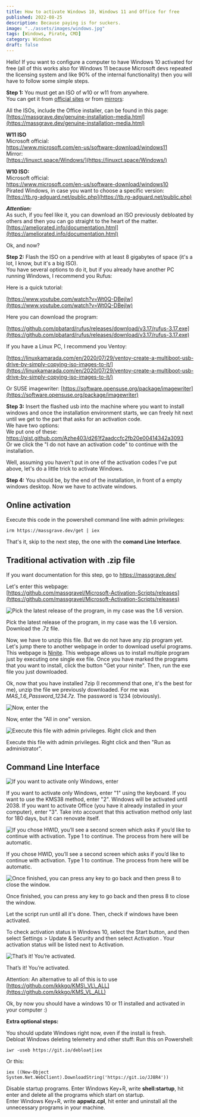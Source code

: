 ```yaml
---
title: How to activate Windows 10, Windows 11 and Office for free
published: 2022-08-25
description: Because paying is for suckers.
image: "../assets/images/windows.jpg"
tags: [Windows, Pirate, CMD]
category: Windows
draft: false
---
```


Hello! If you want to configure a computer to have Windows 10 activated for free (all of this works also for Windows 11 because Microsoft devs repeated the licensing system and like 90% of the internal functionality) then you will have to follow some simple steps.

**Step 1:** You must get an ISO of w10 or w11 from anywhere.  
You can get it from [official sites](https://www.microsoft.com/en-us/software-download) or from [mirrors](https://linuxct.space/Windows/):

All the ISOs, include the Office installer, can be found in this page: [https://massgrave.dev/genuine-installation-media.html](https://massgrave.dev/genuine-installation-media.html)

**W11 ISO**  
Microsoft official:  
[https://www.microsoft.com/en-us/software-download/windows11  
](https://www.microsoft.com/en-us/software-download/windows11)Mirror:  
[https://linuxct.space/Windows/](https://linuxct.space/Windows/)

**W10 ISO:**  
Microsoft official:  
[https://www.microsoft.com/en-us/software-download/windows10  
](https://www.microsoft.com/en-us/software-download/windows10)Pirated Windows, in case you want to choose a specific version:  
[https://tb.rg-adguard.net/public.php](https://tb.rg-adguard.net/public.php)

_**Attention:**_  
As such, if you feel like it, you can download an ISO previously debloated by others and then you can go straight to the heart of the matter.  
[https://ameliorated.info/documentation.html](https://ameliorated.info/documentation.html)

Ok, and now?

**Step 2:** Flash the ISO on a pendrive with at least 8 gigabytes of space (it's a lot, I know, but it's a big ISO).  
You have several options to do it, but if you already have another PC running Windows, I recommend you Rufus:

Here is a quick tutorial:

[https://www.youtube.com/watch?v=Wt0Q-DBejIw](https://www.youtube.com/watch?v=Wt0Q-DBejIw)

Here you can download the program:

[https://github.com/pbatard/rufus/releases/download/v3.17/rufus-3.17.exe](https://github.com/pbatard/rufus/releases/download/v3.17/rufus-3.17.exe)

If you have a Linux PC, I recommend you Ventoy:

[https://linuxkamarada.com/en/2020/07/29/ventoy-create-a-multiboot-usb-drive-by-simply-copying-iso-images-to-it/](https://linuxkamarada.com/en/2020/07/29/ventoy-create-a-multiboot-usb-drive-by-simply-copying-iso-images-to-it/)

Or SUSE imagewriter: [https://software.opensuse.org/package/imagewriter](https://software.opensuse.org/package/imagewriter)

**Step 3:** Insert the flashed usb into the machine where you want to install windows and once the installation environment starts, we can freely hit next until we get to the part that asks for an activation code.  
We have two options:  
We put one of these:  
[https://gist.github.com/Azhe403/d261f2aadccfc2fb20e00414342a3093  
](https://gist.github.com/Azhe403/d261f2aadccfc2fb20e00414342a3093)Or we click the "I do not have an activation code" to continue with the installation.

Well, assuming you haven't put in one of the activation codes I've put above, let's do a little trick to activate Windows.

**Step 4:** You should be, by the end of the installation, in front of a empty windows desktop. Now we have to activate windows.

## Online activation

Execute this code in the powershell command line with admin privileges:

```
irm https://massgrave.dev/get | iex
```

That's it, skip to the next step, the one with the **comand Line** **Interface**.

## Traditional activation with .zip file

If you want documentation for this step, go to https://massgrave.dev/  

Let's enter this webpage:  
[https://github.com/massgravel/Microsoft-Activation-Scripts/releases](https://github.com/massgravel/Microsoft-Activation-Scripts/releases)

![Pick the latest release of the program, in my case was the 1.6 version.](https://blog.jonthan.xyz/media/posts/5/1-2.PNG)

Pick the latest release of the program, in my case was the 1.6 version. Download the .7z file.

Now, we have to unzip this file. But we do not have any zip program yet. Let's jump there to another webpage in order to download useful programs. This webpage is [Ninite](https://ninite.com/). This webpage allows us to install multiple program just by executing one single exe file. Once you have marked the programs that you want to install, click the button "Get your ninite". Then, run the exe file you just downloaded.

Ok, now that you have installed 7zip (I recommend that one, it's the best for me), unzip the file we previously downloaded. For me was _MAS\_1.6\_Password\_1234.7z._ The password is 1234 (obviously).

![Now, enter the ](https://blog.jonthan.xyz/media/posts/5/1-3.PNG)

Now, enter the "All in one" version.

![Execute this file with admin privileges. Right click and then ](https://blog.jonthan.xyz/media/posts/5/1-4.PNG)

Execute this file with admin privileges. Right click and then "Run as administrator".

## Command Line Interface

![If you want to activate only Windows, enter ](https://blog.jonthan.xyz/media/posts/5/1-5.PNG)

If you want to activate only Windows, enter "1" using the keyboard. If you want to use the KMS38 method, enter "2". Windows will be activated until 2038. If you want to activate Office (you have it already installed in your computer), enter "3". Take into account that this activation method only last for 180 days, but it can renovate itself.

![If you chose HWID, you’ll see a second screen which asks if you’d like to continue with activation. Type 1 to continue. The process from here will be automatic.](https://blog.jonthan.xyz/media/posts/5/1.webp)

If you chose HWID, you’ll see a second screen which asks if you’d like to continue with activation. Type 1 to continue. The process from here will be automatic.

![Once finished, you can press any key to go back and then press 8 to close the window.](https://blog.jonthan.xyz/media/posts/5/1-2.webp)

Once finished, you can press any key to go back and then press 8 to close the window.

Let the script run until all it's done. Then, check if windows have been activated.

To check activation status in Windows 10, select the Start button, and then select Settings > Update & Security and then select Activation . Your activation status will be listed next to Activation.

![That’s it! You’re activated.](https://blog.jonthan.xyz/media/posts/5/1-3.webp)

That’s it! You’re activated.

Attention: An alternative to all of this is to use  
[https://github.com/kkkgo/KMS\_VL\_ALL](https://github.com/kkkgo/KMS_VL_ALL)

Ok, by now you should have a windows 10 or 11 installed and activated in your computer :)

**Extra optional steps:** 

You should update Windows right now, even if the install is fresh.  
Debloat Windows deleting telemetry and other stuff: Run this on Powershell:

```
iwr -useb https://git.io/debloat|iex
```

Or this: 

```
iex ((New-Object System.Net.WebClient).DownloadString('https://git.io/JJ8R4'))
```

Disable startup programs. Enter Windows Key+R, write **shell:startup**, hit enter and delete all the programs which start on startup.  
Enter Windows Key+R, write **appwiz.cpl**, hit enter and uninstall all the unnecessary programs in your machine.